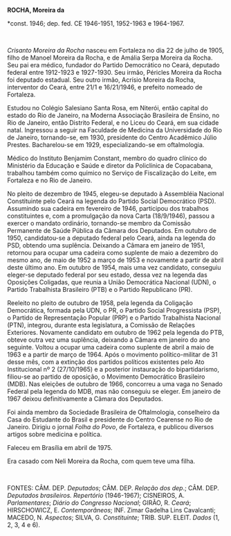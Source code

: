 **ROCHA, Moreira da**

\*const. 1946; dep. fed. CE 1946-1951, 1952-1963 e 1964-1967.

 

*Crisanto Moreira da Rocha* nasceu em Fortaleza no dia 22 de julho de
1905, filho de Manoel Moreira da Rocha, e de Amália Serpa Moreira da
Rocha. Seu pai era médico, fundador do Partido Democrático no Ceará,
deputado federal entre 1912-1923 e 1927-1930. Seu irmão, Péricles
Moreira da Rocha foi deputado estadual. Seu outro irmão, Acrísio Moreira
da Rocha, interventor do Ceará, entre 21/1 e 16/21/1946, e prefeito
nomeado de Fortaleza.

Estudou no Colégio Salesiano Santa Rosa, em Niterói, então capital do
estado do Rio de Janeiro, na Moderna Associação Brasileira de Ensino, no
Rio de Janeiro, então Distrito Federal, e no Liceu do Ceará, em sua
cidade natal. Ingressou a seguir na Faculdade de Medicina da
Universidade do Rio de Janeiro, tornando-se, em 1930, presidente do
Centro Acadêmico Júlio Prestes. Bacharelou-se em 1929, especializando-se
em oftalmologia.

Médico do Instituto Benjamim Constant, membro do quadro clínico do
Ministério da Educação e Saúde e diretor da Policlínica de Copacabana,
trabalhou também como químico no Serviço de Fiscalização do Leite, em
Fortaleza e no Rio de Janeiro.

No pleito de dezembro de 1945, elegeu-se deputado à Assembléia Nacional
Constituinte pelo Ceará na legenda do Partido Social Democrático (PSD).
Assumindo sua cadeira em fevereiro de 1946, participou dos trabalhos
constituintes e, com a promulgação da nova Carta (18/9/1946), passou a
exercer o mandato ordinário, tornando-se membro da Comissão Permanente
de Saúde Pública da Câmara dos Deputados. Em outubro de 1950,
candidatou-se a deputado federal pelo Ceará, ainda na legenda do PSD,
obtendo uma suplência. Deixando a Câmara em janeiro de 1951, retornou
para ocupar uma cadeira como suplente de maio a dezembro do mesmo ano,
de maio de 1952 a março de 1953 e novamente a partir de abril deste
último ano. Em outubro de 1954, mais uma vez candidato, conseguiu
eleger-se deputado federal por seu estado, dessa vez na legenda das
Oposições Coligadas, que reunia a União Democrática Nacional (UDN), o
Partido Trabalhista Brasileiro (PTB) e o Partido Republicano (PR).

Reeleito no pleito de outubro de 1958, pela legenda da Coligação
Democrática, formada pela UDN, o PR, o Partido Social Progressista
(PSP), o Partido de Representação Popular (PRP) e o Partido Trabalhista
Nacional (PTN), integrou, durante esta legislatura, a Comissão de
Relações Exteriores. Novamente candidato em outubro de 1962 pela legenda
do PTB, obteve outra vez uma suplência, deixando a Câmara em janeiro do
ano seguinte. Voltou a ocupar uma cadeira como suplente de abril a maio
de 1963 e a partir de março de 1964. Após o movimento político-militar
de 31 desse mês, com a extinção dos partidos políticos existentes pelo
Ato Institucional nº 2 (27/10/1965) e a posterior instauração do
bipartidarismo, filiou-se ao partido de oposição, o Movimento
Democrático Brasileiro (MDB). Nas eleições de outubro de 1966, concorreu
a uma vaga no Senado Federal pela legenda do MDB, mas não conseguiu se
eleger. Em janeiro de 1967 deixou definitivamente a Câmara dos
Deputados.

Foi ainda membro da Sociedade Brasileira de Oftalmologia, conselheiro da
Casa do Estudante do Brasil e presidente do Centro Cearense no Rio de
Janeiro. Dirigiu o jornal *Folha do Povo*, de Fortaleza, e publicou
diversos artigos sobre medicina e política.

Faleceu em Brasília em abril de 1975.

Era casado com Neli Moreira da Rocha, com quem teve uma filha.

 

FONTES: CÂM. DEP. *Deputados*; CÂM. DEP. *Relação dos dep*.; CÂM. DEP.
*Deputados brasileiros. Repertório* (1946-1967); CISNEIROS, A.
*Parlamentares*; *Diário do Congresso Nacional*; GIRÃO, R. *Ceará*;
HIRSCHOWICZ, E. *Contemporâneos*; INF. Zimar Gadelha Lins Cavalcanti;
MACEDO, N. *Aspectos*; SILVA, G. *Constituinte*; TRIB. SUP. ELEIT.
*Dados* (1, 2, 3, 4 e 6).

 
